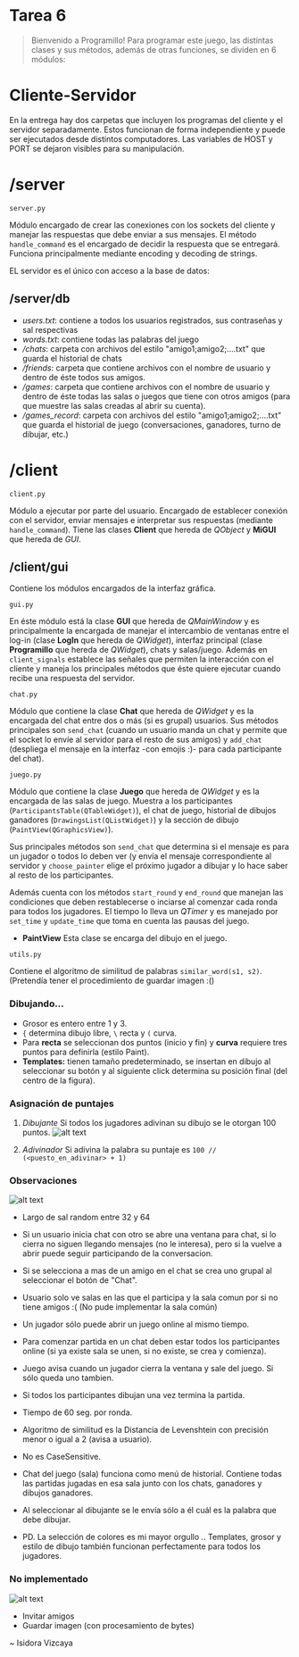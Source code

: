 # Tarea 6
> Bienvenido a Programillo! Para programar este juego, las distintas clases y sus métodos, además de otras funciones, se dividen en 6 módulos:

# Cliente-Servidor
En la entrega hay dos carpetas que incluyen los programas del cliente y el servidor separadamente. Estos funcionan de forma independiente y puede ser ejecutados desde distintos computadores. Las variables de HOST y PORT se dejaron visibles para su manipulación.

# /server
```
server.py
```
Módulo encargado de crear las conexiones con los sockets del cliente y manejar las respuestas que debe enviar a sus mensajes. El método `handle_command` es el encargado de decidir la respuesta que se entregará. Funciona principalmente mediante encoding y decoding de strings.

EL servidor es el único con acceso a la base de datos:
## /server/db
* *users.txt*: contiene a todos los usuarios registrados, sus contraseñas y sal respectivas
* *words.txt*: contiene todas las palabras del juego
* */chats*: carpeta con archivos del estilo "amigo1;amigo2;....txt" que guarda el historial de chats
* */friends*: carpeta que contiene archivos con el nombre de usuario y dentro de éste todos sus amigos.
* */games*: carpeta que contiene archivos con el nombre de usuario y dentro de éste todas las salas o juegos que tiene con otros amigos (para que muestre las salas creadas al abrir su cuenta).
* */games_record*: carpeta con archivos del estilo "amigo1;amigo2;....txt" que guarda el historial de juego (conversaciones, ganadores, turno de dibujar, etc.)

# /client
```
client.py
```
Módulo a ejecutar por parte del usuario. Encargado de establecer conexión con el servidor, enviar mensajes e interpretar sus respuestas (mediante `handle_command`). Tiene las clases **Client** que hereda de *QObject* y **MiGUI** que hereda de *GUI*.

## /client/gui
Contiene los módulos encargados de la interfaz gráfica.
```
gui.py
```
En éste módulo está la clase **GUI** que hereda de *QMainWindow* y es principalmente la encargada de manejar el intercambio de ventanas entre el log-in (clase **LogIn** que hereda de *QWidget*), interfaz principal (clase **Programillo** que hereda de *QWidget*), chats y salas/juego. Además en `client_signals` establece las señales que permiten la interacción con el cliente y maneja los principales métodos que éste quiere ejecutar cuando recibe una respuesta del servidor.

```
chat.py
```
Módulo que contiene la clase **Chat** que hereda de *QWidget* y es la encargada del chat entre dos o más (si es grupal) usuarios. Sus métodos principales son `send_chat` (cuando un usuario manda un chat y permite que el socket lo envíe al servidor para el resto de sus amigos) y `add_chat` (despliega el mensaje en la interfaz -con emojis :)- para cada participante del chat).

```
juego.py
```
Módulo que contiene la clase **Juego** que hereda de *QWidget* y es la encargada de las salas de juego. Muestra a los participantes (`ParticipantsTable(QTableWidget)`), el chat de juego, historial de dibujos ganadores (`DrawingsList(QListWidget)`) y la sección de dibujo (`PaintView(QGraphicsView)`). 

Sus principales métodos son `send_chat` que determina si el mensaje es para un jugador o todos lo deben ver (y envía el mensaje correspondiente al servidor y `choose_painter` elige el próximo jugador a dibujar y lo hace saber al resto de los participantes.

Además cuenta con los métodos `start_round` y `end_round` que manejan las condiciones que deben restablecerse o inciarse al comenzar cada ronda para todos los jugadores. El tiempo lo lleva un *QTimer* y es manejado por `set_time` y `update_time` que toma en cuenta las pausas del juego.

* **PaintView**
Esta clase se encarga del dibujo en el juego. 


```
utils.py
```
Contiene el algoritmo de similitud de palabras `similar_word(s1, s2)`. (Pretendía tener el procedimiento de guardar imagen :()

### Dibujando...
* Grosor es entero entre 1 y 3.
* `{` determina dibujo libre, `\` recta y `(` curva.
* Para **recta** se seleccionan dos puntos (inicio y fin) y **curva** requiere tres puntos para definirla (estilo Paint).
* **Templates:** tienen tamaño predeterminado, se insertan en dibujo al seleccionar su botón y al siguiente click determina su posición final (del centro de la figura).

### Asignación de puntajes
1. *Dibujante*
Si todos los jugadores adivinan su dibujo se le otorgan 100 puntos.
![alt text](https://media.giphy.com/media/AVcFVGSYI4Ijm/giphy.gif "Bonus dotes artísticos")

2. *Adivinador*
Si adivina la palabra su puntaje es `100 // (<puesto_en_adivinar> + 1)`

### Observaciones
![alt text](https://media.giphy.com/media/sBvF7qaDyze8M/giphy.gif "<3")
- Largo de sal random entre 32 y 64
- Si un usuario inicia chat con otro se abre una ventana para chat, si lo cierra no siguen llegando mensajes (no le interesa), pero si la vuelve a abrir puede seguir participando de la conversacion.
- Si se selecciona a mas de un amigo en el chat se crea uno grupal al seleccionar el botón de "Chat".
- Usuario solo ve salas en las que el participa y la sala comun por si no tiene amigos :( (No pude implementar la sala común)
- Un jugador sólo puede abrir un juego online al mismo tiempo.
- Para comenzar partida en un chat deben estar todos los participantes online (si ya existe sala se unen, si no existe, se crea y comienza).
- Juego avisa cuando un jugador cierra la ventana y sale del juego. Si sólo queda uno tambien.
- Si todos los participantes dibujan una vez termina la partida.
- Tiempo de 60 seg. por ronda.
- Algoritmo de similitud es la Distancia de Levenshtein con precisión menor o igual a 2 (avisa a usuario).
- No es CaseSensitive. 
- Chat del juego (sala) funciona como menú de historial. Contiene todas las partidas jugadas en esa sala junto con los chats, ganadores y dibujos ganadores.
- Al seleccionar al dibujante se le envía sólo a él cuál es la palabra que debe dibujar.

- PD. La selección de colores es mi mayor orgullo *.*. Templates, grosor y estilo de dibujo también funcionan perfectamente para todos los jugadores.

### No implementado
![alt text](https://media.giphy.com/media/zZupZVoFnuLyE/giphy.gif ":(")
* Invitar amigos
* Guardar imagen (con procesamiento de bytes)

~ Isidora Vizcaya

